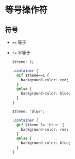 # 等号操作符

## 符号

+ `==` 等于
+ `!=` 不等于

  ```css
  $theme: 1;

  .container {
    @if $theme==1 {
      background-color: red;
    }
    @else {
      background-color: blue;
    }
  }
  ```

  ```css
  $theme: 'blue';

  .container {
    @if $theme != 'blue' {
      background-color: red;
    }
    @else {
      background-color: blue;
    }
  }
  ```
